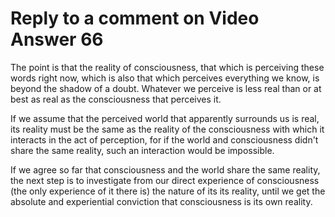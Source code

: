 # Reply to a comment on Video Answer 66

The point is that the reality of consciousness, that which is perceiving these words right now, which is also that which perceives everything we know, is beyond the shadow of a doubt. Whatever we perceive is﻿ less real than or at best as real as the consciousness that perceives it.

If we assume that the perceived world that apparently surrounds us is real, its reality must be the same as the reality of the consciousness with which it interacts in the act of perception, for if the world and consciousness didn't share the﻿ same reality, such an interaction would be impossible.

If we agree so far that consciousness and the world share the same reality, the next step is to investigate from our direct experience of consciousness (the only experience of it there﻿ is) the nature of its its reality, until we get the absolute and experiential conviction that consciousness is its own reality.

